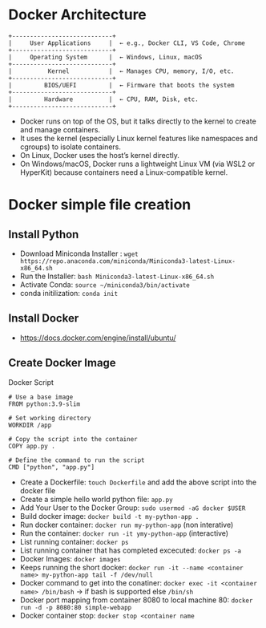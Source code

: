 # Docker Architecture

```
+----------------------------+
|     User Applications     |  ← e.g., Docker CLI, VS Code, Chrome
+----------------------------+
|     Operating System      |  ← Windows, Linux, macOS
+----------------------------+
|          Kernel           |  ← Manages CPU, memory, I/O, etc.
+----------------------------+
|         BIOS/UEFI         |  ← Firmware that boots the system
+----------------------------+
|         Hardware          |  ← CPU, RAM, Disk, etc.
+----------------------------+

```

* Docker runs on top of the OS, but it talks directly to the kernel to create and manage containers.
* It uses the kernel (especially Linux kernel features like namespaces and cgroups) to isolate containers.
* On Linux, Docker uses the host’s kernel directly.
* On Windows/macOS, Docker runs a lightweight Linux VM (via WSL2 or HyperKit) because containers need a Linux-compatible kernel.

# Docker simple file creation

## Install Python 
 * Download Miniconda Installer : `wget https://repo.anaconda.com/miniconda/Miniconda3-latest-Linux-x86_64.sh` 
 * Run the Installer: `bash Miniconda3-latest-Linux-x86_64.sh` 
 * Activate Conda: `source ~/miniconda3/bin/activate`
 * conda initilization: `conda init`

## Install Docker
* https://docs.docker.com/engine/install/ubuntu/

## Create Docker Image

Docker Script
```
# Use a base image
FROM python:3.9-slim

# Set working directory
WORKDIR /app

# Copy the script into the container
COPY app.py .

# Define the command to run the script
CMD ["python", "app.py"] 

```

* Create a Dockerfile: `touch Dockerfile` and add the above script into the docker file
* Create a simple hello world python file: `app.py`
* Add Your User to the Docker Group: `sudo usermod -aG docker $USER`
* Build docker image: `docker build -t my-python-app .`
* Run docker container: `docker run my-python-app` (non interative)
* Run the container: `docker run -it ymy-python-app` (interactive)
* List running container: `docker ps`
* List running container that has completed excecuted: `docker ps -a`
* Docker Images: `docker images`
* Keeps running the short docker: `docker run -it --name <container name> my-python-app tail -f /dev/null`
* Docker command to get into the conatiner: `docker exec -it <container name> /bin/bash` -> if bash is supported else `/bin/sh`
*  Docker port mapping from container 8080 to local machine 80: `docker run -d -p 8080:80 simple-webapp`
*  Docker container stop: `docker stop <container name`




  







